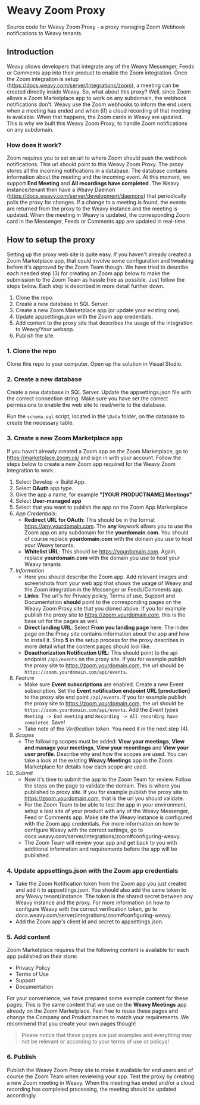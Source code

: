 # Weavy Zoom Proxy

Source code for Weavy Zoom Proxy - a proxy managing Zoom Webhook notifications to Weavy tenants.

## Introduction
Weavy allows developers that integrate any of the Weavy Messenger, Feeds or Comments app into their product to enable the Zoom integration. Once the Zoom integration is setup (https://docs.weavy.com/server/integrations/zoom), a meeting can be created directly inside Weavy.
So, what about this proxy? Well, since Zoom allows a Zoom Marketplace app to work on any subdomain, the webhook notifications don't. Weavy use the Zoom webhooks to inform the end users when a meeting has ended and when (if) a cloud recording of that meeting is available. When that happens, the Zoom cards in Weavy are updated.
This is why we built this Weavy Zoom Proxy, to handle Zoom notifications on any subdomain.

### How does it work?
Zoom requires you to set an url to where Zoom should push the webhook notifications. This url should point to this Weavy Zoom Proxy. The proxy stores all the incoming notifications in a database. The database contains information about the meeting and the incoming event. At this moment, we support **End Meeting** and **All recordings have completed**.
The Weavy instance/tenant then have a Weavy Daemon (https://docs.weavy.com/server/development/daemons) that periodically polls the proxy for changes. If a change to a meeting is found, the events are returned from the proxy to the Weavy instance and the meeting is updated. When the meeting in Weavy is updated, the corresponding Zoom card in the Messenger, Feeds or Comments app are updated in real-time.

## How to setup the proxy

Setting up the proxy web site is quite easy. If you haven't already created a Zoom Marketplace app, that could involve some configuration and tweaking before it's approved by the Zoom Team though. We have tried to describe each needed step (3) for creating an Zoom app below to make the submission to the Zoom Team as hassle free as possible.
Just follow the steps below. Each step is described in more detail further down.

1. Clone the repo.
2. Create a new database in SQL Server.
3. Create a new Zoom Marketplace app (or update your existing one).
4. Update appsettings.json with the Zoom app credentials.
5. Add content to the proxy site that describes the usage of the integration to Weavy/Your webapp.
6. Publish the site.

### 1. Clone the repo
Clone this repo to your computer. Open up the solution in Visual Studio.

### 2. Create a new database
Create a new database in SQL Server. Update the appsettings.json file with the correct connection string. Make sure you have set the correct permissions to enable the web site to read/write to the database.

Run the `schema.sql` script, located in the `\Data` folder, on the database to create the necessary table.

### 3. Create a new Zoom Marketplace app
If you havn't already created a Zoom app on the Zoom Marketplace, go to https://marketplace.zoom.us/ and sign in with your account. Follow the steps below to create a new Zoom app required for the Weavy Zoom integration to work.

1. Select Develop ->  Build App.
2. Select **OAuth**  app type.
3. Give the app a name, for example **"[YOUR PRODUCTNAME] Meetings"**
4. Select **User-managed app**
5. Select that you want to publish the app on the Zoom App Marketplace
6. *App Credentials*:
	- **Redirect URL for OAuth**: This should be in the format https://any.yourdomain.com. The **any** keywork allows you to use the Zoom app on any subdomain for the **yourdomain.com**. You should of course replace **yourdomain.com** with the domain you use to host your Weavy tenants.
	- **Whitelist URL**: This should be https://yourdomain.com. Again, replace **yourdomain.com** with the domain you use to host your Weavy tenants
7. *Information*
	- Here you should describe the Zoom app. Add relevant images and screenshots from your web app that shows the usage of Weavy and the Zoom integration in the Messenger or Feeds/Comments app.
	- **Links**: The url's for Privacy policy, Terms of use, Support and Documentation **should** point to the corresponding pages on the Weavy Zoom Proxy site that you cloned above. If you for example publish the proxy site to https://zoom.yourdomain.com, this is the base url for the pages as well.
	- **Direct landing URL**: Select **From you landing page** here. The index page on the Proxy site contains information about the app and how to install it. Step **5** in the setup process for the proxy describes in more detail what the content pages should lool like.
	- **Deauthorization Notification URL**: This should point to the api endpoint `/api/events` on the proxy site. If you for example publish the proxy site to https://zoom.yourdomain.com, the url should be `https://zoom.yourdomain.com/api/events`.
8. *Feature*
	- Make sure **Event subscriptions** are enabled. Create a new Event subscription. Set the **Event notification endpoint URL [production]** to the proxy site end point `/api/events`. If you for example publish the proxy site to https://zoom.yourdomain.com, the url should be `https://zoom.yourdomain.com/api/events`. Add the *Event types* `Meeting -> End meeting` and `Recording -> All recording have completed`. Save!
	- Take note of the *Verification token*. You need it in the next step (4).
9. *Scopes*
	- The following scopes must be added: **View your meetings**, **View and manage your meetings**, **View your recordings** and **View your user profile**. Describe why and how the scopes are used. You can take a look at the existing **Weavy Meetings** app in the Zoom Marketplace for details how each scope are used.
10. *Submit*
	- Now it's time to submit the app to the Zoom Team for review. Follow the steps on the page to validate the domain. This is where you published to proxy site.  If you for example publish the proxy site to https://zoom.yourdomain.com, that is the url you should validate.
	- For the Zoom Team to be able to test the app in your environment, setup a test site of your product with any of the Weavy Messenger, Feed or Comments app. Make site the Weavy instance is configured with the Zoom app credentials. For more information on how to configure Weavy with the correct settings, go to docs.weavy.com/server/integrations/zoom#configuring-weavy. 
	- The Zoom Team will review your app and get back to you with additional information and requirements before the app will be published.


### 4. Update appsettings.json with the Zoom app credentials
- Take the Zoom Notification token from the Zoom app you just created and add it to appsettings.json. You should also add the same token to any Weavy tenant/instance. The token is the shared secret between any Weavy instance and the proxy.  For more information on how to configure Weavy with the correct verification token, go to docs.weavy.com/server/integrations/zoom#configuring-weavy. 
- Add the Zoom app's client id and secret to appsettings.json.

### 5. Add content
Zoom Marketplace requires that the following content is available for each app published on their store:
- Privacy Policy
- Terms of Use
- Support
- Documentation

For your convenience, we have prepared some example content for these pages. This is the same content that we use on the **Weavy Meetings** app already on the Zoom Marketplace. Feel free to reuse these pages and change the Company and Product names to match your requirements. We recommend that you create your own pages though!

> Please notice that these pages are just examples and everything may not be relevant or according to your terms of use or policys!

### 6. Publish
Publish the Weavy Zoom Proxy site to make it available for end users and of course the Zoom Team when reviewing your app.
Test the proxy by creating a new Zoom meeting in Weavy. When the meeting has ended and/or a cloud recording has completed processing, the meeting should be updated accordingly. 